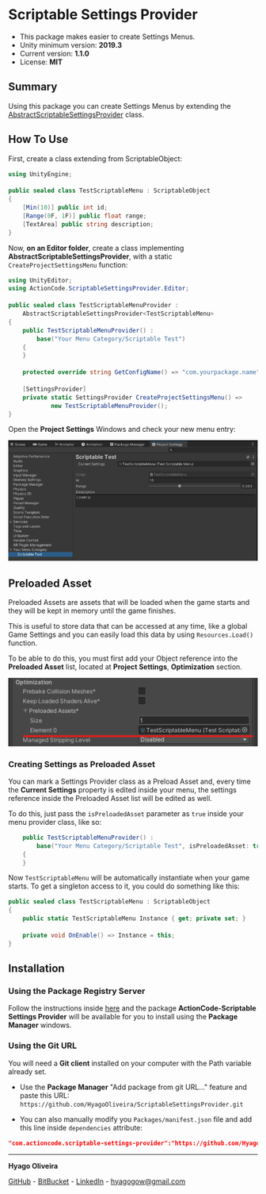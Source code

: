 # Scriptable Settings Provider

* This package makes easier to create Settings Menus.
* Unity minimum version: **2019.3**
* Current version: **1.1.0**
* License: **MIT**

## Summary

Using this package you can create Settings Menus by extending the [AbstractScriptableSettingsProvider](/Editor/AbstractScriptableSettingsProvider.cs) class.

## How To Use

First, create a class extending from ScriptableObject:

```csharp
using UnityEngine;

public sealed class TestScriptableMenu : ScriptableObject
{
    [Min(10)] public int id;
    [Range(0F, 1F)] public float range;
    [TextArea] public string description;
}
```

Now, **on an Editor folder**, create a class implementing **AbstractScriptableSettingsProvider**, with a static `CreateProjectSettingsMenu` function:

```csharp
using UnityEditor;
using ActionCode.ScriptableSettingsProvider.Editor;

public sealed class TestScriptableMenuProvider :
    AbstractScriptableSettingsProvider<TestScriptableMenu>
{
    public TestScriptableMenuProvider() :
        base("Your Menu Category/Scriptable Test")
    {
    }

    protected override string GetConfigName() => "com.yourpackage.name";

    [SettingsProvider]
    private static SettingsProvider CreateProjectSettingsMenu() =>
            new TestScriptableMenuProvider();
}
```

Open the **Project Settings** Windows and check your new menu entry:

![The Scriptable Test Menu](/Docs~/ScriptableTestMenu.png "The Scriptable Test Menu")

## Preloaded Asset

Preloaded Assets are assets that will be loaded when the game starts and they will be kept in memory until the game finishes.

This is useful to store data that can be accessed at any time, like a global Game Settings and you can easily load this data by using `Resources.Load()` function.

To be able to do this, you must first add your Object reference into the **Preloaded Asset** list, located at **Project Settings**, **Optimization** section.

![The Preloaded Assets List](/Docs~/PreloadedAssetsList.png "The Preloaded Assets List")

### Creating Settings as Preloaded Asset

You can mark a Settings Provider class as a Preload Asset and, every time the **Current Settings** property is edited inside your menu, the settings reference inside the Preloaded Asset list will be edited as well.

To do this, just pass the `isPreloadedAsset` parameter as `true` inside your menu provider class, like so:

```csharp
    public TestScriptableMenuProvider() :
        base("Your Menu Category/Scriptable Test", isPreloadedAsset: true)
    {
    }
```

Now `TestScriptableMenu` will be automatically instantiate when your game starts. To get a singleton access to it, you could do something like this: 

```csharp
public sealed class TestScriptableMenu : ScriptableObject
{
    public static TestScriptableMenu Instance { get; private set; }

    private void OnEnable() => Instance = this;
}
```

## Installation

### Using the Package Registry Server

Follow the instructions inside [here](https://cutt.ly/ukvj1c8) and the package **ActionCode-Scriptable Settings Provider** 
will be available for you to install using the **Package Manager** windows.

### Using the Git URL

You will need a **Git client** installed on your computer with the Path variable already set. 

- Use the **Package Manager** "Add package from git URL..." feature and paste this URL: `https://github.com/HyagoOliveira/ScriptableSettingsProvider.git`

- You can also manually modify you `Packages/manifest.json` file and add this line inside `dependencies` attribute: 

```json
"com.actioncode.scriptable-settings-provider":"https://github.com/HyagoOliveira/ScriptableSettingsProvider.git"
```

---

**Hyago Oliveira**

[GitHub](https://github.com/HyagoOliveira) -
[BitBucket](https://bitbucket.org/HyagoGow/) -
[LinkedIn](https://www.linkedin.com/in/hyago-oliveira/) -
<hyagogow@gmail.com>